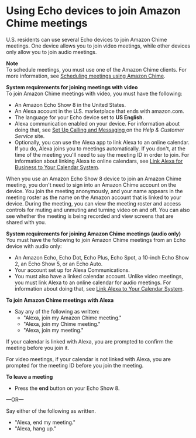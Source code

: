 # Using Echo devices to join Amazon Chime meetings<a name="join-with-echo"></a>

U\.S\. residents can use several Echo devices to join Amazon Chime meetings\. One device allows you to join video meetings, while other devices only allow you to join audio meetings\.

**Note**  
To schedule meetings, you must use one of the Amazon Chime clients\. For more information, see [Scheduling meetings using Amazon Chime](chime-schedule-meetings.md)\.

**System requirements for joining meetings with video**  
To join Amazon Chime meetings with video, you must have the following:
+ An Amazon Echo Show 8 in the United States\.
+ An Alexa account in the U\.S\. marketplace that ends with amazon\.com\.
+ The language for your Echo device set to **US English**\.
+ Alexa communication enabled on your device\. For information about doing that, see [ Set Up Calling and Messaging ](https://www.amazon.com/gp/help/customer/display.html?nodeId=GHS4XD76UNEWHUEB) on the *Help & Customer Service* site\.
+ Optionally, you can use the Alexa app to link Alexa to an online calendar\. If you do, Alexa joins you to meetings automatically\. If you don't, at the time of the meeting you'll need to say the meeting ID in order to join\. For information about linking Alexa to online calendars, see [ Link Alexa for Business to Your Calendar System](https://docs.aws.amazon.com/a4b/latest/ag/manage-calendaring.html)\.

When you use an Amazon Echo Show 8 device to join an Amazon Chime meeting, you don't need to sign into an Amazon Chime account on the device\. You join the meeting anonymously, and your name appears in the meeting roster as the name on the Amazon account that is linked to your device\. During the meeting, you can view the meeting roster and access controls for muting and unmuting and turning video on and off\. You can also see whether the meeting is being recorded and view screens that are shared with you\.

**System requirements for joining Amazon Chime meetings \(audio only\)**  
You must have the following to join Amazon Chime meetings from an Echo device with audio only:
+ An Amazon Echo, Echo Dot, Echo Plus, Echo Spot, a 10\-inch Echo Show 2, an Echo Show 5, or an Echo Auto\.
+ Your account set up for Alexa Communications\.
+ You must also have a linked calendar account\. Unlike video meetings, you must link Alexa to an online calendar for audio meetings\. For information about doing that, see [ Link Alexa to Your Calendar System](https://docs.aws.amazon.com/a4b/latest/ag/manage-calendaring.html)\.

**To join Amazon Chime meetings with Alexa**
+ Say any of the following as written:
  + "Alexa, join my Amazon Chime meeting\."
  + "Alexa, join my Chime meeting\."
  + "Alexa, join my meeting\."

If your calendar is linked with Alexa, you are prompted to confirm the meeting before you join it\.

For video meetings, if your calendar is not linked with Alexa, you are prompted for the meeting ID before you join the meeting\.

**To leave a meeting**
+  Press the **end** button on your Echo Show 8\. 

  —OR—

  Say either of the following as written\.
  + "Alexa, end my meeting\."
  + "Alexa, hang up\."